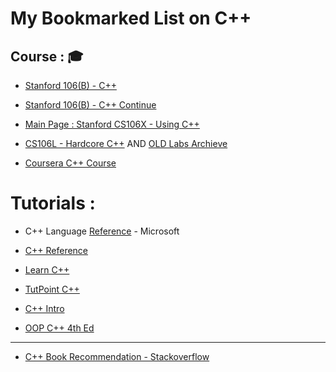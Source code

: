 # My Bookmarked List on C++

## Course : :mortar_board:
* [Stanford 106(B) -  C++](https://www.youtube.com/watch?v=kMzH3tfP6f8&index=1&list=PLFE6E58F856038C69)
* [Stanford 106(B) -  C++ Continue](https://www.youtube.com/watch?v=NcZ2cu7gc-A&index=1&list=PLnfg8b9vdpLn9exZweTJx44CII1bYczuk)
* [Main Page : Stanford CS106X - Using C++](https://stanford.edu/class/cs106x/lectures.shtml)
* [CS106L - Hardcore C++](http://web.stanford.edu/class/cs106l/) AND [OLD Labs Archieve](http://www.keithschwarz.com/cs106l/)

* [Coursera C++ Course](https://www.coursera.org/learn/c-plus-plus-a) 

# Tutorials :  

* C++ Language [Reference](https://msdn.microsoft.com/en-us/library/3bstk3k5.aspx) - Microsoft 
* [C++ Reference](http://en.cppreference.com/w/cpp/language)


* [Learn C++](http://www.learncpp.com/)
* [TutPoint C++](https://www.tutorialspoint.com/cplusplus/)
* [C++ Intro](https://www.codesdope.com/cpp-introduction/)

* [OOP C++ 4th Ed](http://fac.ksu.edu.sa/sites/default/files/ObjectOrientedProgramminginC4thEdition.pdf)
---
* [C++ Book Recommendation - Stackoverflow](https://stackoverflow.com/questions/388242/the-definitive-c-book-guide-and-list)

